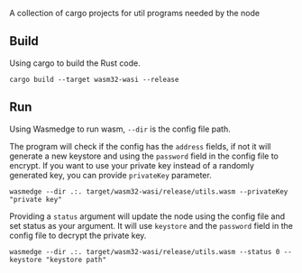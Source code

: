A collection of cargo projects for util programs needed by the node

## Build

Using cargo to build the Rust code.
```
cargo build --target wasm32-wasi --release
```
## Run
Using Wasmedge to run wasm, `--dir` is the config file path.

The program will check if the config has the `address` fields, if not it will generate a new keystore and using the `password` field in the config file to encrypt.
If you want to use your private key instead of a randomly generated key, you can provide `privateKey` parameter.

```
wasmedge --dir .:. target/wasm32-wasi/release/utils.wasm --privateKey "private key"
```

Providing a `status` argument will update the node using the config file and set status as your argument.
It will use `keystore` and the `password` field in the config file to decrypt the private key.
```
wasmedge --dir .:. target/wasm32-wasi/release/utils.wasm --status 0 --keystore "keystore path"
```